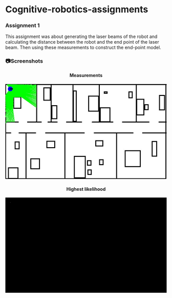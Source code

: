 # Cognitive-robotics-assignments
### Assignment 1
This assignment was about generating the laser beams of the robot and calculating the distance between the robot and the end point of the laser beam.
Then using these measurements to construct the end-point model. 
### 📷Screenshots
<div align="center">
    <h4 align="center">Measurements</h4>
    <img src="Assign1/screens/req1.jpeg" title="Measurements">
    <h4 align="center">Highest likelihood</h4>
    <img src="Assign1/screens/req2-highest.jpeg" title="Measurements">
</div>